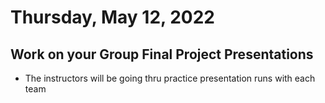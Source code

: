 # Thursday, May 12, 2022

## Work on your Group Final Project Presentations
- The instructors will be going thru practice presentation runs with each team


